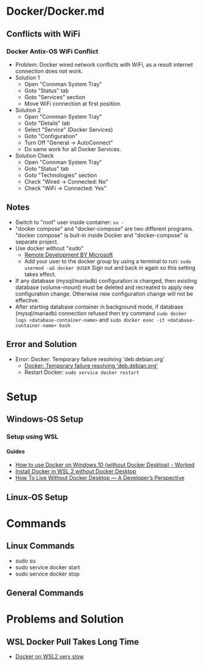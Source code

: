 # Docker/Docker.md

## Conflicts with WiFi

### Docker Antix-OS WiFi Conflict

* Problem: Docker wired network conflicts with WiFi, as a result internet connection does not work.
* Solution 1
  * Open "Connman System Tray"
  * Goto "Status" tab
  * Goto "Services" section
  * Move WiFi connection at first position.
* Solution 2
  * Open "Connman System Tray"
  * Goto "Details" tab
  * Select "Service" (Docker Services)
  * Goto "Configuration"
  * Turn Off "General -> AutoConnect"
  * Do same work for all Docker Services.
* Solution Check
  * Open "Connman System Tray"
  * Goto "Status" tab
  * Goto "Technologies" section
  * Check "Wired -> Connected: No"
  * Check "WiFi -> Connected: Yes"

## Notes

* Switch to "root" user inside container: `su -`
* "docker compose" and "docker-compose" are two different programs. "docker compose" is buit-in inside Docker and "docker-compose" is separate project.
* Use docker without "sudo"
  * [Remote Development BY Microsoft](https://marketplace.visualstudio.com/items?itemName=ms-vscode-remote.vscode-remote-extensionpack)
  * Add your user to the docker group by using a terminal to run: `sudo usermod -aG docker $USER` Sign out and back in again so this setting takes effect.
* If any database (mysql/mariadb) configuration is changed, then existing database (volume-mount) must be deleted and recreated to apply new configuration change. Otherwise new configuration change will not be effective.
* After starting database container in background mode, if database (mysql/mariadb) connection refused then try command `sudo docker logs <database-container-name>` and `sudo docker exec -it <database-container-name> bash`

## Error and Solution

* Error: Docker: Temporary failure resolving 'deb.debian.org'
  * [Docker: Temporary failure resolving 'deb.debian.org'](https://stackoverflow.com/questions/61567404/docker-temporary-failure-resolving-deb-debian-org)
  * Restart Docker: `sudo service docker restart`

# Setup

## Windows-OS Setup

### Setup using WSL

#### Guides
* [How to use Docker on Windows 10 (without Docker Desktop) - Worked](https://medium.com/@pawelmarcinkiewicz/how-to-use-docker-on-windows-10-without-docker-desktop-548b39738268)
* [Install Docker in WSL 2 without Docker Desktop](https://nickjanetakis.com/blog/install-docker-in-wsl-2-without-docker-desktop)
* [How To Live Without Docker Desktop — A Developer’s Perspective](https://www.objectivity.co.uk/blog/how-to-live-without-docker-desktop-developers-perspective/)

## Linux-OS Setup

# Commands

## Linux Commands
* sudo su
* sudo service docker start
* sudo service docker stop

## General Commands

# Problems and Solution

## WSL Docker Pull Takes Long Time

* [Docker on WSL2 very slow](https://stackoverflow.com/questions/62154016/docker-on-wsl2-very-slow)
